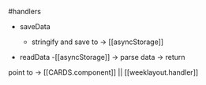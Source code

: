 #handlers 

- saveData
	- stringify and save to -> [[asyncStorage]]

- readData
	-[[asyncStorage]] -> parse data -> return


point to -> [[CARDS.component]] || [[weeklayout.handler]] 